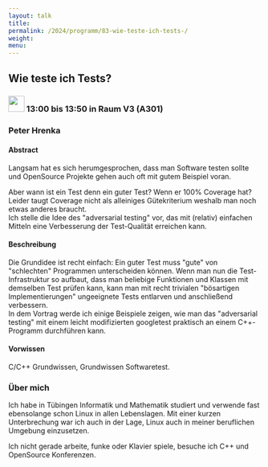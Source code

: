 ```yaml
---
layout: talk
title:
permalink: /2024/programm/83-wie-teste-ich-tests-/
weight:
menu:
---
```

## Wie teste ich Tests?

### <img height = "32" src="../../../images/talk.svg"> 13:00 bis 13:50 in Raum V3 (A301)

### Peter Hrenka

#### Abstract

Langsam hat es sich herumgesprochen, dass man Software testen sollte und OpenSource Projekte gehen auch oft mit gutem Beispiel voran.

Aber wann ist ein Test denn ein guter Test? Wenn er 100% Coverage hat?  
Leider taugt Coverage nicht als alleiniges Gütekriterium weshalb man noch etwas anderes braucht.  
Ich stelle die Idee des "adversarial testing" vor, das mit (relativ) einfachen Mitteln eine Verbesserung der Test-Qualität erreichen kann.

#### Beschreibung

Die Grundidee ist recht einfach: Ein guter Test muss "gute" von "schlechten" Programmen unterscheiden können. Wenn man nun die Test-Infrastruktur so aufbaut, dass man beliebige Funktionen und Klassen mit demselben Test prüfen kann, kann man mit recht trivialen "bösartigen Implementierungen" ungeeignete Tests entlarven und anschließend verbessern.  
In dem Vortrag werde ich einige Beispiele zeigen, wie man das "adversarial testing" mit einem leicht modifizierten googletest praktisch an einem C++-Programm durchführen kann.

#### Vorwissen

C/C++ Grundwissen, Grundwissen Softwaretest.

### Über mich

Ich habe in Tübingen Informatik und Mathematik studiert und verwende fast ebensolange schon Linux in allen Lebenslagen. Mit einer kurzen Unterbrechung war ich auch in der Lage, Linux auch in meiner beruflichen Umgebung einzusetzen.

Ich nicht gerade arbeite, funke oder Klavier spiele, besuche ich C++ und OpenSource Konferenzen.

